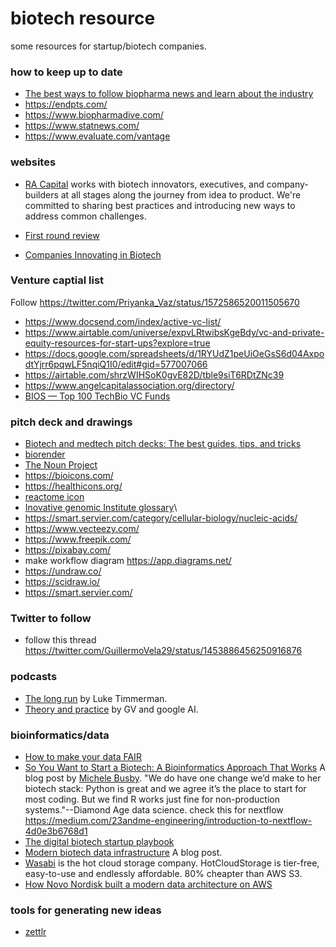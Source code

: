 # biotech resource
some resources for startup/biotech companies.

### how to keep up to date

* [The best ways to follow biopharma news and learn about the industry](https://atelfo.github.io/2022/03/19/the-best-way-to-follow-biopharma-news.html)
* https://endpts.com/
* https://www.biopharmadive.com/
* https://www.statnews.com/
* https://www.evaluate.com/vantage


### websites

* [RA Capital](https://www.racap.com/innovator-resources) works with biotech innovators, executives, and company-builders at all stages along the journey from idea to product. We're committed to sharing best practices and introducing new ways to address common challenges.

* [First round review](https://review.firstround.com/)

* [Companies Innovating in Biotech](https://www.biotech2k.com/companies/companies.html)

### Venture captial list

Follow https://twitter.com/Priyanka_Vaz/status/1572586520011505670

* https://www.docsend.com/index/active-vc-list/
* https://www.airtable.com/universe/expvLRtwibsKgeBdy/vc-and-private-equity-resources-for-start-ups?explore=true
* https://docs.google.com/spreadsheets/d/1RYUdZ1peUiOeGsS6d04AxpodtYjrr6pqwLF5nqiQ1I0/edit#gid=577007066
* https://airtable.com/shrzWIHSoK0gvE82D/tble9siT6RDtZNc39
* https://www.angelcapitalassociation.org/directory/
* [BIOS — Top 100 TechBio VC Funds](https://medium.com/bios-community/bios-top-100-techbio-vc-funds-297278d90965)

### pitch deck and drawings

* [Biotech and medtech pitch decks: The best guides, tips, and tricks](https://www.pharmagellan.com/blog/pitch-deck-tips)
* [biorender](https://biorender.io/)
* [The Noun Project](https://thenounproject.com/)
* https://bioicons.com/
* https://healthicons.org/
* [reactome icon](https://reactome.org/icon-lib)
* [Inovative genomic Institute glossary](https://innovativegenomics.org/resources/educational-materials/glossary/)\  
* https://smart.servier.com/category/cellular-biology/nucleic-acids/
* https://www.vecteezy.com/
* https://www.freepik.com/
* https://pixabay.com/
* make workflow diagram https://app.diagrams.net/
* https://undraw.co/
* https://scidraw.io/
* https://smart.servier.com/

### Twitter to follow
* follow this thread https://twitter.com/GuillermoVela29/status/1453886456250916876

### podcasts

* [The long run](https://podcasts.apple.com/us/podcast/the-long-run-with-luke-timmerman/id1282838969) by Luke Timmerman.
* [Theory and practice](https://podcasts.apple.com/us/podcast/theory-and-practice/id1480260459) by GV and google AI.


### bioinformatics/data 

* [How to make your data FAIR](https://howtofair.dk/)
* [So You Want to Start a Biotech: A Bioinformatics Approach That Works](https://michelebusby.tumblr.com/post/643211974587629568/so-you-want-to-start-a-biotech-a-bioinformatics) A blog post by [Michele Busby](https://twitter.com/michelebusby/status/1361387303021776897?lang=en).
"We do have one change we’d make to her biotech stack: Python is great and we agree it’s the place to start for most coding. But we find R works just fine for non-production systems."--Diamond Age data science. check this for nextflow https://medium.com/23andme-engineering/introduction-to-nextflow-4d0e3b6768d1
* [The digital biotech startup playbook](https://medium.com/@jfeala/the-digital-biotech-startup-playbook-398aeafca8a4)
* [Modern biotech data infrastructure](http://blog.booleanbiotech.com/biotech-data-infrastructure.html) A blog post.
* [Wasabi](https://wasabi.com/migrate-with-nate/) is the hot cloud storage company. HotCloudStorage is tier-free, easy-to-use and endlessly affordable. 80% cheapter than AWS S3.
* [How Novo Nordisk built a modern data architecture on AWS](https://aws.amazon.com/blogs/big-data/how-novo-nordisk-built-a-modern-data-architecture-on-aws/)

### tools for generating new ideas

* [zettlr](https://zettlr.com/)
